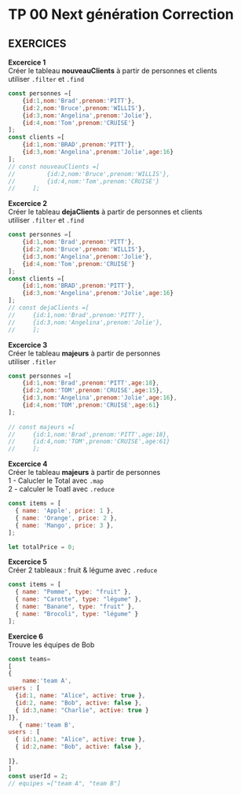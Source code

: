 # TP 00 Next génération Correction

## EXERCICES
**Excercice 1**  
Créer le tableau  **nouveauClients** à partir de personnes et clients  
utiliser <code>.filter</code> et <code>.find</code>
```js
const personnes =[
    {id:1,nom:'Brad',prenom:'PITT'},
    {id:2,nom:'Bruce',prenom:'WILLIS'},
    {id:3,nom:'Angelina',prenom:'Jolie'},
    {id:4,nom:'Tom',prenom:'CRUISE'}
];
const clients =[
    {id:1,nom:'BRAD',prenom:'PITT'},
    {id:3,nom:'Angelina',prenom:'Jolie',age:16}
];
// const nouveauClients =[
//         {id:2,nom:'Bruce',prenom:'WILLIS'},
//         {id:4,nom:'Tom',prenom:'CRUISE'}
//     ];
```
**Excercice 2**  
Créer le tableau  **dejaClients** à partir de personnes et clients  
utiliser <code>.filter</code> et <code>.find</code>
```js
const personnes =[
    {id:1,nom:'Brad',prenom:'PITT'},
    {id:2,nom:'Bruce',prenom:'WILLIS'},
    {id:3,nom:'Angelina',prenom:'Jolie'},
    {id:4,nom:'Tom',prenom:'CRUISE'}
];
const clients =[
    {id:1,nom:'BRAD',prenom:'PITT'},
    {id:3,nom:'Angelina',prenom:'Jolie',age:16}
];
// const dejaClients =[
//     {id:1,nom:'Brad',prenom:'PITT'},
//     {id:3,nom:'Angelina',prenom:'Jolie'},
//     ];
```

**Excercice 3**   
Créer le tableau  **majeurs** à partir de personnes  
utiliser <code>.fitler</code>
```js
const personnes =[
    {id:1,nom:'Brad',prenom:'PITT',age:18},
    {id:2,nom:'TOM',prenom:'CRUISE',age:15},
    {id:3,nom:'Angelina',prenom:'Jolie',age:16},
    {id:4,nom:'TOM',prenom:'CRUISE',age:61}
];
   
// const majeurs =[
//     {id:1,nom:'Brad',prenom:'PITT',age:18},
//     {id:4,nom:'TOM',prenom:'CRUISE',age:61}
//     ];
```


**Excercice 4**  
Créer le tableau  **majeurs** à partir de personnes  
1 - Calucler le Total avec <code>.map</code>  
2 - calculer le Toatl avec <code>.reduce</code>
```js
const items = [
  { name: 'Apple', price: 1 },
  { name: 'Orange', price: 2 },
  { name: 'Mango', price: 3 },
];

let totalPrice = 0;

```

**Excercice 5**  
Créer 2 tableaux : fruit & légume avec <code>.reduce</code>

```js
const items = [
  { name: "Pomme", type: "fruit" },
  { name: "Carotte", type: "légume" },
  { name: "Banane", type: "fruit" },
  { name: "Brocoli", type: "légume" }
];

```

**Exercice 6**  
 Trouve les équipes de Bob

```js 
const teams=
[
{
    name:'team A',
users : [
  {id:1, name: "Alice", active: true },
  {id:2, name: "Bob", active: false },
  { id:3,name: "Charlie", active: true }
]},
   { name:'team B',
users : [
  { id:1,name: "Alice", active: true },
  { id:2,name: "Bob", active: false },
 
]},
]
const userId = 2;
// equipes =["team A", "team B"]

```